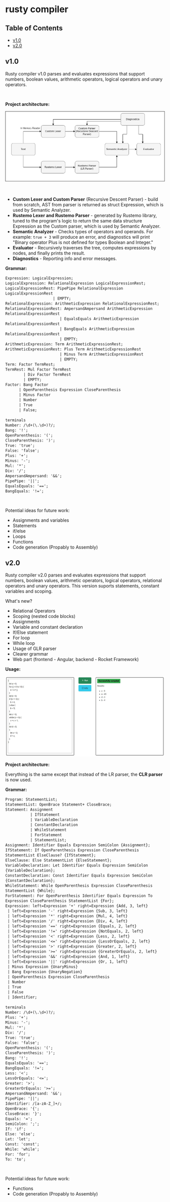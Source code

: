# rusty compiler

## Table of Contents

- [v1.0](#v10)
- [v2.0](#v20)

## v1.0
Rusty compiler v1.0 parses and evaluates expressions that support numbers, boolean values, arithmetic operators, logical operators and unary operators.

<br>

**Project architecture:**

![alt text](https://github.com/bjelicamarko/rusty/blob/main/picture.png)

<br>

- **Custom Lexer and Custom Parser** (Recursive Descent Parser) - build from scratch, AST from parser is returned as struct Expression, which is used by Semantic Analyzer.
- **Rustemo Lexer and Rustemo Parser** - generated by Rustemo library, tuned to the program's logic to return the same data structure Expression as the Custom parser, which is used by Semantic Analyzer.
- **Semantic Analyzer** - Checks types of operators and operands. For example: `true + 3` will produce an error, and diagnostics will print "Binary operator Plus is not defined for types Boolean and Integer."
- **Evaluator** - Recursively traverses the tree, computes expressions by nodes, and finally prints the result.
- **Diagnostics** - Reporting info and error messages.

**Grammar:**

```plaintext
Expression: LogicalExpression;
LogicalExpression: RelationalExpression LogicalExpressionRest;
LogicalExpressionRest: PipePipe RelationalExpression LogicalExpressionRest 
                     | EMPTY;
RelationalExpression: ArithmeticExpression RelationalExpressionRest;
RelationalExpressionRest: AmpersandAmpersand ArithmeticExpression RelationalExpressionRest
                        | EqualsEquals ArithmeticExpression RelationalExpressionRest
                        | BangEquals ArithmeticExpression RelationalExpressionRest
                        | EMPTY;
ArithmeticExpression: Term ArithmeticExpressionRest;
ArithmeticExpressionRest: Plus Term ArithmeticExpressionRest 
                        | Minus Term ArithmeticExpressionRest
                        | EMPTY;
Term: Factor TermRest;
TermRest: Mul Factor TermRest
        | Div Factor TermRest
        | EMPTY;
Factor: Bang Factor
      | OpenParenthesis Expression CloseParenthesis
      | Minus Factor
      | Number
      | True
      | False;

terminals
Number: /\d+(\.\d+)?/;
Bang: '!';
OpenParenthesis: '(';
CloseParenthesis: ')';
True: 'true';
False: 'false';
Plus: '+';
Minus: '-';
Mul: '*';
Div: '/';
AmpersandAmpersand: '&&';
PipePipe: '||';
EqualsEquals: '==';
BangEquals: '!=';
```
<br>

Potential ideas for future work:
- Assignments and variables
- Statements 
- if/else 
- Loops
- Functions
- Code generation (Propably to Assembly)

## v2.0
Rusty compiler v2.0 parses and evaluates expressions that support numbers, boolean values, arithmetic operators, logical operators, relational operators and unary operators. This version suports statements, constant variables and scoping.

What's new?
- Relational Operators
- Scoping (nested code blocks)
- Assignments
- Variable and constant declaration
- If/Else statement
- For loop
- While loop
- Usage of GLR parser
- Clearer grammar
- Web part (frontend - Angular, backend - Rocket Framework)

**Usage:**

![alt text](https://github.com/bjelicamarko/rusty/blob/main/results.JPG)

**Project architecture:**

Everything is the same except that instead of the LR parser, the **CLR parser** is now used.

**Grammar:**

```plaintext
Program: StatementList;
StatementList: OpenBrace Statement+ CloseBrace;
Statement: Assignment
           | IfStatement
           | VariableDeclaration
           | ConstantDeclaration
           | WhileStatement
           | ForStatement
           | StatementList;
Assignment: Identifier Equals Expression SemiColon {Assignment};
IfStatement: If OpenParenthesis Expression CloseParenthesis StatementList ElseClause? {IfStatement};
ElseClause: Else StatementList {ElseStatement};
VariableDeclaration: Let Identifier Equals Expression SemiColon {VariableDeclaration};
ConstantDeclaration: Const Identifier Equals Expression SemiColon {ConstantDeclaration};
WhileStatement: While OpenParenthesis Expression CloseParenthesis StatementList {While}; 
ForStatement: For OpenParenthesis Identifier Equals Expression To Expression CloseParenthesis StatementList {For};   
Expression: left=Expression '+' right=Expression {Add, 3, left}
 | left=Expression '-' right=Expression {Sub, 3, left}
 | left=Expression '*' right=Expression {Mul, 4, left}
 | left=Expression '/' right=Expression {Div, 4, left}
 | left=Expression '==' right=Expression {Equals, 2, left}
 | left=Expression '!=' right=Expression {NotEquals, 2, left}
 | left=Expression '<' right=Expression {Less, 2, left}
 | left=Expression '<=' right=Expression {LessOrEquals, 2, left}
 | left=Expression '>' right=Expression {Greater, 2, left}
 | left=Expression '>=' right=Expression {GreaterOrEquals, 2, left}
 | left=Expression '&&' right=Expression {And, 1, left}
 | left=Expression '||' right=Expression {Or, 1, left}
 | Minus Expression {UnaryMinus}
 | Bang Expression {UnaryNegation}
 | OpenParenthesis Expression CloseParenthesis
 | Number
 | True
 | False
 | Identifier;

terminals
Number: /\d+(\.\d+)?/;
Plus: '+';
Minus: '-';
Mul: '*';
Div: '/';
True: 'true';
False: 'false';
OpenParenthesis: '(';
CloseParenthesis: ')';
Bang: '!';
EqualsEquals: '==';
BangEquals: '!=';
Less: '<';
LessOrEquals: '<=';
Greater: '>';
GreaterOrEquals: '>=';
AmpersandAmpersand: '&&';
PipePipe: '||';
Identifier: /[a-zA-Z_]+/;
OpenBrace: '{';
CloseBrace: '}';
Equals: '=';
SemiColon: ';';
If: 'if';
Else: 'else';
Let: 'let';
Const: 'const';
While: 'while';
For: 'for';
To: 'to';
```
<br>

Potential ideas for future work:
- Functions
- Code generation (Propably to Assembly)
